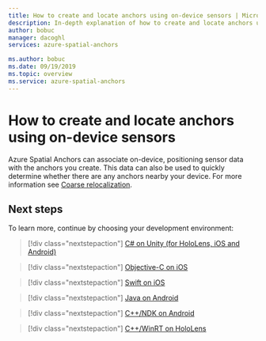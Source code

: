 ```yaml
---
title: How to create and locate anchors using on-device sensors | Microsoft Docs
description: In-depth explanation of how to create and locate anchors using on-device sensors.
author: bobuc
manager: dacoghl
services: azure-spatial-anchors

ms.author: bobuc
ms.date: 09/19/2019
ms.topic: overview
ms.service: azure-spatial-anchors
---
```

# How to create and locate anchors using on-device sensors

Azure Spatial Anchors can associate on-device, positioning sensor data with the anchors you create. This data can also be used to quickly determine whether there are any anchors nearby your device. For more information see [Coarse relocalization](concepts/coarse-reloc.md).

## Next steps
To learn more, continue by choosing your development environment:

> [!div class="nextstepaction"]
> [C# on Unity (for HoloLens, iOS and Android)](how-tos/set-up-coarse-reloc-csharp.md)

> [!div class="nextstepaction"]
> [Objective-C on iOS](how-tos/set-up-coarse-reloc-objc.md)

> [!div class="nextstepaction"]
> [Swift on iOS](how-tos/set-up-coarse-reloc-swift.md)

> [!div class="nextstepaction"]
> [Java on Android](how-tos/set-up-coarse-reloc-java.md)

> [!div class="nextstepaction"]
> [C++/NDK on Android](how-tos/set-up-coarse-reloc-cpp-ndk.md)

> [!div class="nextstepaction"]
> [C++/WinRT on HoloLens](how-tos/set-up-coarse-reloc-cpp-winrt.md)
